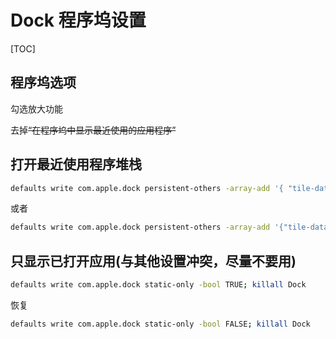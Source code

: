 # Dock 程序坞设置

[TOC]

## 程序坞选项

勾选放大功能

去掉~~“在程序坞中显示最近使用的应用程序”~~

## 打开最近使用程序堆栈

```bash
defaults write com.apple.dock persistent-others -array-add '{ "tile-data" = { "list-type" = 1; }; "tile-type" = "recents-tile"; }';killall Dock
```

或者
```bash
defaults write com.apple.dock persistent-others -array-add '{"tile-data" = {"list-type" = 1;}; "tile-type" = "recents-tile";}'; killall Dock
```

## 只显示已打开应用(与其他设置冲突，尽量不要用)
```bash
defaults write com.apple.dock static-only -bool TRUE; killall Dock
```

恢复
```bash
defaults write com.apple.dock static-only -bool FALSE; killall Dock
```